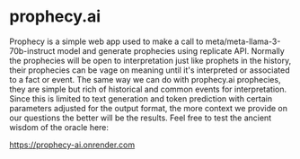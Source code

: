 # prophecy.ai
Prophecy is a simple web app used to make a call to meta/meta-llama-3-70b-instruct model and generate prophecies using replicate API. Normally the prophecies will be open to interpretation just like prophets in the history, their prophecies can be vage on meaning until it's interpreted or associated to a fact or event. The same way we can do with prophecy.ai prophecies, they are simple but rich of historical and common events for interpretation.  Since this is limited to text generation and token prediction with certain parameters adjusted for the output format, the more context we provide on our questions the better will be the results. Feel free to test the ancient wisdom of the oracle here: 

https://prophecy-ai.onrender.com

